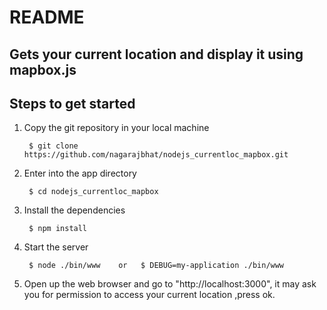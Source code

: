 README
======

Gets your current location and display it using mapbox.js
---------------------------------------------------------

Steps to get started
--------------------



1. Copy the git repository in your local machine

    	$ git clone https://github.com/nagarajbhat/nodejs_currentloc_mapbox.git


2. Enter into the app directory

		$ cd nodejs_currentloc_mapbox


3. Install the dependencies 

		$ npm install


4. Start the server

		$ node ./bin/www    or   $ DEBUG=my-application ./bin/www



5. Open up the web browser and go to "http://localhost:3000", it may ask you for permission to access your current location ,press ok.

